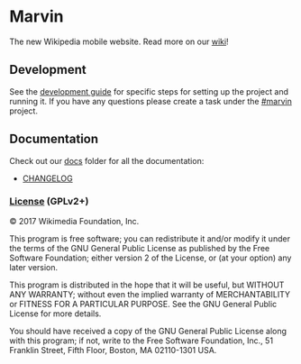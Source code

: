 # Marvin

The new Wikipedia mobile website. Read more on our [wiki]!

[wiki]: https://www.mediawiki.org/wiki/Reading/Web/Projects/NewMobileWebsite

## Development

See the [development guide][] for specific steps for setting up the project and
running it. If you have any questions please create a task under the
[#marvin][] project.

[development guide]: docs/development.md
[#marvin]: https://phabricator.wikimedia.org/project/board/2878/

## Documentation

Check out our [docs](./docs) folder for all the documentation:

* [CHANGELOG](docs/CHANGELOG.md)

### [License](docs/license.txt) (GPLv2+)

© 2017 Wikimedia Foundation, Inc.

This program is free software; you can redistribute it and/or modify it under
the terms of the GNU General Public License as published by the Free Software
Foundation; either version 2 of the License, or (at your option) any later
version.

This program is distributed in the hope that it will be useful, but WITHOUT ANY
WARRANTY; without even the implied warranty of MERCHANTABILITY or FITNESS FOR A
PARTICULAR PURPOSE.  See the GNU General Public License for more details.

You should have received a copy of the GNU General Public License along with
this program; if not, write to the Free Software Foundation, Inc., 51 Franklin
Street, Fifth Floor, Boston, MA 02110-1301 USA.

